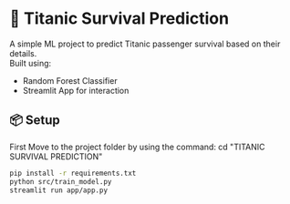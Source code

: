 # 🚢 Titanic Survival Prediction

A simple ML project to predict Titanic passenger survival based on their details.  
Built using:
- Random Forest Classifier
- Streamlit App for interaction  

## 📦 Setup
First Move to the project folder by using the command: cd "TITANIC SURVIVAL PREDICTION"
```bash
pip install -r requirements.txt
python src/train_model.py
streamlit run app/app.py
```

